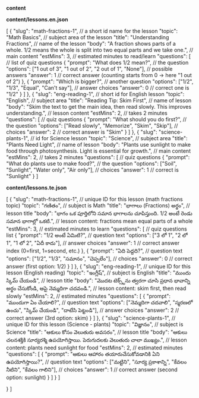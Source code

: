 **content**

**content/lessons.en.json**

[
  {
    "slug": "math-fractions-1",  // a short id name for the lesson
    "topic": "Math Basics",     // subject area of the lesson
    "title": "Understanding Fractions",  // name of the lesson
    "body": "A fraction shows parts of a whole. 1/2 means the whole is split into two equal parts and we take one.", // main content
    "estMins": 3,               // estimated minutes to read/learn
    "questions": [              // list of quiz questions
      {
        "prompt": "What does 1/2 mean?",   // the question
        "options": ["1 out of 3", "1 out of 2", "2 out of 1", "None"], // possible answers
        "answer": 1   // correct answer (counting starts from 0 → here "1 out of 2")
      },
      {
        "prompt": "Which is bigger?",  // another question
        "options": ["1/2", "1/3", "Equal", "Can't say"], // answer choices
        "answer": 0   // correct one is "1/2"
      }
    ]
  },
  {
    "slug": "eng-reading-1",   // short id for English lesson
    "topic": "English",        // subject area
    "title": "Reading Tip: Skim First", // name of lesson
    "body": "Skim the text to get the main idea, then read slowly. This improves understanding.", // lesson content
    "estMins": 2,              // takes 2 minutes
    "questions": [             // quiz questions
      {
        "prompt": "What should you do first?", // the question
        "options": ["Read slowly", "Memorize", "Skim", "Skip"], // choices
        "answer": 2   // correct answer is "Skim"
      }
    ]
  },
  {
    "slug": "science-plants-1", // id for Science lesson
    "topic": "Science",         // subject area
    "title": "Plants Need Light", // name of lesson
    "body": "Plants use sunlight to make food through photosynthesis. Light is essential for growth.", // main content
    "estMins": 2,               // takes 2 minutes
    "questions": [              // quiz questions
      {
        "prompt": "What do plants use to make food?", // the question
        "options": ["Soil", "Sunlight", "Water only", "Air only"], // choices
        "answer": 1   // correct is "Sunlight"
      }
    ]



**content/lessons.te.json**

[
  {
    "slug": "math-fractions-1", // unique ID for this lesson (math fractions topic)
    "topic": "గణితం",          // subject is Math
    "title": "భాగాలు (Fractions) అర్థం", // lesson title
    "body": "భాగం ఒక పూర్తిలోని సమాన భాగాలను చూపిస్తుంది. 1/2 అంటే రెండు సమాన భాగాల్లో ఒకటి.", 
    // lesson content: fractions mean equal parts of a whole
    "estMins": 3, // estimated minutes to learn
    "questions": [ // quiz questions list
      {
        "prompt": "1/2 అంటే ఏమిటి?", // question text
        "options": ["3 లో 1", "2 లో 1", "1 లో 2", "ఏదీ కాదు"], // answer choices
        "answer": 1 // correct answer index (0=first, 1=second, etc.)
      },
      {
        "prompt": "ఏది పెద్దది?", // question text
        "options": ["1/2", "1/3", "సమానం", "చెప్పలేం"], // choices
        "answer": 0 // correct answer (first option: 1/2)
      }
    ]
  },
  {
    "slug": "eng-reading-1", // unique ID for this lesson (English reading)
    "topic": "ఇంగ్లీష్", // subject is English
    "title": "ముందు స్కిమ్ చేయండి", // lesson title
    "body": "మొదట టెక్స్ట్‌ను త్వరగా చూసి ప్రధాన భావాన్ని అర్థం చేసుకోండి, ఆపై నెమ్మదిగా చదవండి.", 
    // lesson content: skim first, then read slowly
    "estMins": 2, // estimated minutes
    "questions": [
      {
        "prompt": "ముందుగా ఏం చేయాలి?", // question text
        "options": ["నెమ్మదిగా చదవాలి", "స్మరణలో ఉంచు", "స్కిమ్ చేయండి", "దాటేసి పెట్టండి"], 
        // answer choices
        "answer": 2 // correct answer (3rd option: skim)
      }
    ]
  },
  {
    "slug": "science-plants-1", // unique ID for this lesson (Science - plants)
    "topic": "విజ్ఞానం", // subject is Science
    "title": "ఆకులు కోసం వెలుతురు అవసరం", // lesson title
    "body": "ఆకులు చలనశక్తికి సూర్యరశ్మి ఉపయోగిస్తాయి. పెరుగుదలకు వెలుతురు చాలా ముఖ్యం.", 
    // lesson content: plants need sunlight for food
    "estMins": 2, // estimated minutes
    "questions": [
      {
        "prompt": "ఆకులు ఆహారం తయారుచేసుకోవడానికి ఏని ఉపయోగిస్తాయి?", // question text
        "options": ["మట్టిని", "సూర్య ప్రకాశాన్ని", "కేవలం నీటిని", "కేవలం గాలిని"], 
        // choices
        "answer": 1 // correct answer (second option: sunlight)
      }
    ]
  }
]

  }
]
